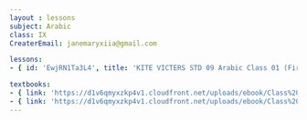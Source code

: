 ```yaml
--- 
layout : lessons 
subject: Arabic
class: IX
CreaterEmail: janemaryxiia@gmail.com

lessons: 
- { id: 'EwjRN1Ta3L4', title: 'KITE VICTERS STD 09 Arabic Class 01 (First Bell-ഫസ്റ്റ് ബെല്‍)' }

textbooks:
- { link: 'https://d1v6qmyxzkp4v1.cloudfront.net/uploads/ebook/Class%209/Arab_Std-IX%20_AS/Arab_Std-IX%20_AS.pdf', title: 'Arabic Part -1' , medium: 'Malayalam' }
- { link: 'https://d1v6qmyxzkp4v1.cloudfront.net/uploads/ebook/Class%209/Arabic_9_OS_Vol-1/Arabic_9_OS_Vol-1.pdf', title: 'Arabic Part -2' , medium: 'Malayalam' }
---
```

